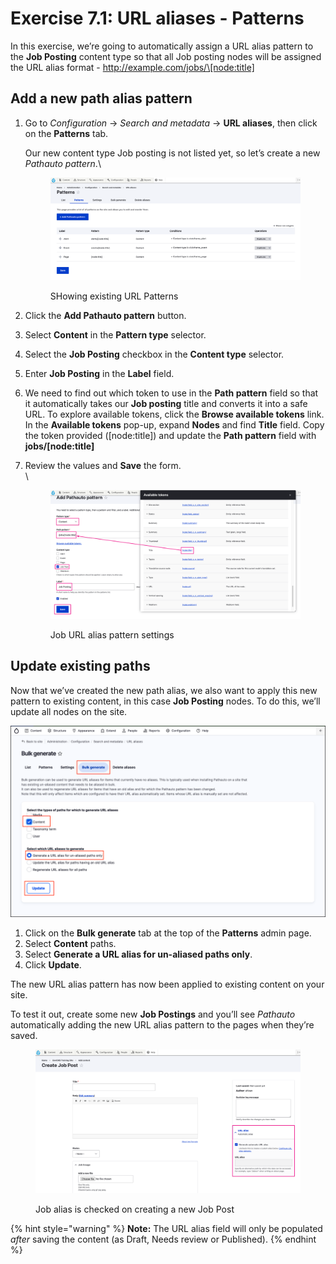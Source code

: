 # Exercise 7.1: URL aliases - Patterns

In this exercise, we’re going to automatically assign a URL alias pattern to the **Job Posting** content type so that all Job posting nodes will be assigned the URL alias format - http://example.com/jobs/\[node:title]

## Add a new path alias pattern

1.  Go to _Configuration_ → _Search and metadata_ → **URL aliases**, then click on the **Patterns** tab.



    Our new content type Job posting is not listed yet, so let’s create a new _Pathauto pattern_.\


    <figure><img src="../.gitbook/assets/image (41).png" alt=""><figcaption><p>SHowing existing URL Patterns</p></figcaption></figure>
2. Click the **Add Pathauto pattern** button.
3. Select **Content** in the **Pattern type** selector.
4. Select the **Job Posting** checkbox in the **Content type** selector.
5. Enter **Job Posting** in the **Label** field.
6. We need to find out which token to use in the **Path pattern** field so that it automatically takes our **Job posting** title and converts it into a safe URL. To explore available tokens, click the **Browse available tokens** link. In the **Available tokens** pop-up, expand **Nodes** and find **Title** field. Copy the token provided (\[node:title]) and update the **Path pattern** field with **jobs/\[node:title]**
7.  Review the values and **Save** the form.\
    \


    <figure><img src="../.gitbook/assets/image (42).png" alt=""><figcaption><p>Job URL alias pattern settings</p></figcaption></figure>

## Update existing paths

Now that we’ve created the new path alias, we also want to apply this new pattern to existing content, in this case **Job Posting** nodes. To do this, we’ll update all nodes on the site.

![Image of URL alias Patterns](../.gitbook/assets/Ex-7-1-URL-Patterns-3.png)

1. Click on the **Bulk generate** tab at the top of the **Patterns** admin page.
2. Select **Content** paths.
3. Select **Generate a URL alias for un-aliased paths only**.
4. Click **Update**.

The new URL alias pattern has now been applied to existing content on your site.

To test it out, create some new **Job Postings** and you’ll see _Pathauto_ automatically adding the new URL alias pattern to the pages when they’re saved.

<figure><img src="../.gitbook/assets/image (43).png" alt=""><figcaption><p>Job alias is checked on creating a new Job Post</p></figcaption></figure>

{% hint style="warning" %}
**Note:** The URL alias field will only be populated _after_ saving the content (as Draft, Needs review or Published).
{% endhint %}
